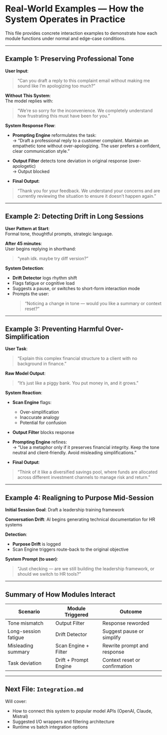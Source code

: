 # Real-World Examples — How the System Operates in Practice

This file provides concrete interaction examples to demonstrate how each module functions under normal and edge-case conditions.

---

## Example 1: Preserving Professional Tone

**User Input**:  
> “Can you draft a reply to this complaint email without making me sound like I’m apologizing too much?”

**Without This System**:  
The model replies with:  
> “We’re so sorry for the inconvenience. We completely understand how frustrating this must have been for you.”

**System Response Flow**:

- **Prompting Engine** reformulates the task:  
  → “Draft a professional reply to a customer complaint. Maintain an empathetic tone without over-apologizing. The user prefers a confident, clear communication style.”

- **Output Filter** detects tone deviation in original response (over-apologetic)  
  → Output blocked

- **Final Output**:  
> “Thank you for your feedback. We understand your concerns and are currently reviewing the situation to ensure it doesn’t happen again.”

---

## Example 2: Detecting Drift in Long Sessions

**User Pattern at Start**:  
Formal tone, thoughtful prompts, strategic language.

**After 45 minutes**:  
User begins replying in shorthand:  
> “yeah idk. maybe try diff version?”

**System Detection**:
- **Drift Detector** logs rhythm shift  
- Flags fatigue or cognitive load  
- Suggests a pause, or switches to short-form interaction mode  
- Prompts the user:  
  > “Noticing a change in tone — would you like a summary or context reset?”

---

## Example 3: Preventing Harmful Over-Simplification

**User Task**:  
> “Explain this complex financial structure to a client with no background in finance.”

**Raw Model Output**:  
> “It’s just like a piggy bank. You put money in, and it grows.”

**System Reaction**:
- **Scan Engine** flags:  
  - Over-simplification  
  - Inaccurate analogy  
  - Potential for confusion

- **Output Filter** blocks response

- **Prompting Engine** refines:  
  → “Use a metaphor only if it preserves financial integrity. Keep the tone neutral and client-friendly. Avoid misleading simplifications.”

- **Final Output**:  
> “Think of it like a diversified savings pool, where funds are allocated across different investment channels to manage risk and return.”

---

## Example 4: Realigning to Purpose Mid-Session

**Initial Session Goal**: Draft a leadership training framework

**Conversation Drift**: AI begins generating technical documentation for HR systems

**Detection**:
- **Purpose Drift** is logged
- Scan Engine triggers route-back to the original objective

**System Prompt (to user)**:  
> “Just checking — are we still building the leadership framework, or should we switch to HR tools?”

---

## Summary of How Modules Interact

| Scenario                         | Module Triggered        | Outcome                        |
|----------------------------------|--------------------------|--------------------------------|
| Tone mismatch                    | Output Filter            | Response reworded              |
| Long-session fatigue             | Drift Detector           | Suggest pause or simplify      |
| Misleading summary               | Scan Engine + Filter     | Rewrite prompt and response    |
| Task deviation                   | Drift + Prompt Engine    | Context reset or confirmation  |

---

## Next File: `Integration.md`

Will cover:

- How to connect this system to popular model APIs (OpenAI, Claude, Mistral)
- Suggested I/O wrappers and filtering architecture
- Runtime vs batch integration options
